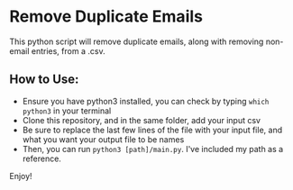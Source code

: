# Remove Duplicate Emails
This python script will remove duplicate emails, along with removing non-email entries, from a .csv.
## How to Use:

-  Ensure you have python3 installed, you can check by typing `which python3` in your terminal
- Clone this repository, and in the same folder, add your input csv
- Be sure to replace the last few lines of the file with your input file, and what you want your output file to be names
- Then, you can run `python3 [path]/main.py`. I've included my path as a reference.

Enjoy!
